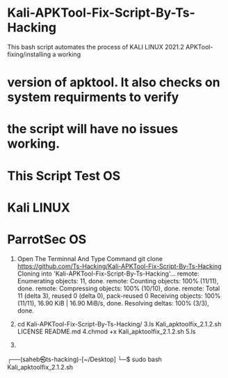 # Kali-APKTool-Fix-Script-By-Ts-Hacking

This bash script automates the process of KALI LINUX 2021.2 APKTool-fixing/installing a working 
#             version of apktool. It also checks on system requirments to verify
#             the script will have no issues working.
# 
# 
# This Script Test OS
# Kali LINUX
# ParrotSec OS

1. Open The Terminnal And Type Command
git clone https://github.com/Ts-Hacking/Kali-APKTool-Fix-Script-By-Ts-Hacking
Cloning into 'Kali-APKTool-Fix-Script-By-Ts-Hacking'...
remote: Enumerating objects: 11, done.
remote: Counting objects: 100% (11/11), done.
remote: Compressing objects: 100% (10/10), done.
remote: Total 11 (delta 3), reused 0 (delta 0), pack-reused 0
Receiving objects: 100% (11/11), 16.90 KiB | 16.90 MiB/s, done.
Resolving deltas: 100% (3/3), done.

2. cd Kali-APKTool-Fix-Script-By-Ts-Hacking/
3.ls
Kali_apktoolfix_2.1.2.sh  LICENSE  README.md
4.chmod +x Kali_apktoolfix_2.1.2.sh
5.ls
6.
┌──(saheb㉿ts-hacking)-[~/Desktop]
└─$ sudo bash Kali_apktoolfix_2.1.2.sh
